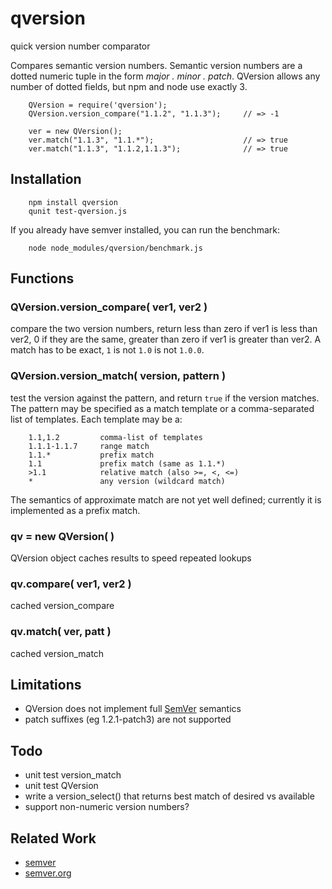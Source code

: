 qversion
========

quick version number comparator

Compares semantic version numbers.  Semantic version numbers are a dotted
numeric tuple in the form _major . minor . patch_.  QVersion allows any number
of dotted fields, but npm and node use exactly 3.

        QVersion = require('qversion');
        QVersion.version_compare("1.1.2", "1.1.3");     // => -1

        ver = new QVersion();
        ver.match("1.1.3", "1.1.*");                    // => true
        ver.match("1.1.3", "1.1.2,1.1.3");              // => true


## Installation

        npm install qversion
        qunit test-qversion.js

If you already have semver installed, you can run the benchmark:

        node node_modules/qversion/benchmark.js

## Functions

### QVersion.version_compare( ver1, ver2 )

compare the two version numbers, return less than zero if ver1 is less than
ver2, 0 if they are the same, greater than zero if ver1 is greater than ver2.
A match has to be exact, `1` is not `1.0` is not `1.0.0`.

### QVersion.version_match( version, pattern )

test the version against the pattern, and return `true` if the version
matches.  The pattern may be specified as a match template or a
comma-separated list of templates.  Each template may be a:

        1.1,1.2         comma-list of templates
        1.1.1-1.1.7     range match
        1.1.*           prefix match
        1.1             prefix match (same as 1.1.*)
        >1.1            relative match (also >=, <, <=)
        *               any version (wildcard match)

The semantics of approximate match are not yet well defined; currently it is
implemented as a prefix match.

### qv = new QVersion( )

QVersion object caches results to speed repeated lookups

### qv.compare( ver1, ver2 )

cached version_compare

### qv.match( ver, patt )

cached version_match


## Limitations

- QVersion does not implement full [SemVer](http://semver.org) semantics
- patch suffixes (eg 1.2.1-patch3) are not supported

## Todo

- unit test version_match
- unit test QVersion
- write a version_select() that returns best match of desired vs available
- support non-numeric version numbers?

## Related Work

- [semver](https://npmjs.org/package/semver)
- [semver.org](http://semver.org)
